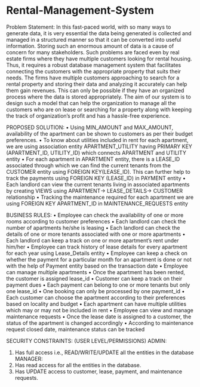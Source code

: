 # Rental-Management-System

Problem Statement:
In this fast-paced world, with so many ways to generate data, it is very essential the data being generated is collected and managed in a structured manner so that it can be converted into useful information. Storing such an enormous amount of data is a cause of concern for many stakeholders. Such problems are faced even by real estate firms where they have multiple customers looking for rental housing. Thus, it requires a robust database management system that facilitates connecting the customers with the appropriate property that suits their needs. The firms have multiple customers approaching to search for a rental property and storing their data and analyzing it accurately can help them gain revenues. This can only be possible if they have an organized process where the data is stored appropriately. The aim of our system is to design such a model that can help the organization to manage all the customers who are on lease or searching for a property along with keeping the track of organization’s profit and has a hassle-free experience.

PROPOSED SOLUTION:
• Using MIN_AMOUNT and MAX_AMOUNT, availability of the apartment can be
shown to customers as per their budget preferences.
• To know about utilities included in rent for each apartment, we are using association entity APARTMENT_UTILITY having PRIMARY KEY (APARTMENT_ID, UTILITY_ID) which connects APARTMENT and UTILITY entity
• For each apartment in APARTMENT entity, there is a LEASE_ID associated through which we can find the current tenants from the CUSTOMER entity using FOREIGN KEY(LEASE_ID). This can further help to track the payments using FOREIGN KEY (LEASE_ID) in PAYMENT entity
• Each landlord can view the current tenants living in associated apartments by creating VIEWS using APARTMENT-> LEASE_DETAILS-> CUSTOMER relationship
• Tracking the maintenance required for each apartment we are using FOREIGN KEY APARTMENT_ID in MAINTENANCE_REQUESTS entity

BUSINESS RULES:
• Employee can check the availability of one or more rooms according to customer preferences
• Each landlord can check the number of apartments he/she is leasing
• Each landlord can check the details of one or more tenants associated with one or more
apartments
• Each landlord can keep a track on one or more apartment’s rent under him/her
• Employee can track history of lease details for every apartment for each year using
Lease_Details entity
• Employee can keep a check on whether the payment for a particular month for an
apartment is done or not with the help of Payment entity based on the transaction date
• Employee can manage multiple apartments
• Once the apartment has been rented, the customer is assigned lease_id
• Customer can keep a track on their payment dues
• Each payment can belong to one or more tenants but only one lease_id
• One booking can only be processed by one payment_id
• Each customer can choose the apartment according to their preferences based on locality
and budget
• Each apartment can have multiple utilities which may or may not be included in rent
• Employee can view and manage maintenance requests
• Once the lease date is assigned to a customer, the status of the apartment is changed
accordingly
• According to maintenance request closed date, maintenance status can be tracked

SECURITY CONSTRAINTS: (USER LEVEL/PERMISSIONS) ADMIN:
1. Has full access i.e., READ/WRITE/UPDATE all the entities in the database
MANAGER:
1. Has read access for all the entities in the database.
2. Has UPDATE access to customer, lease, payment, and maintenance requests.
